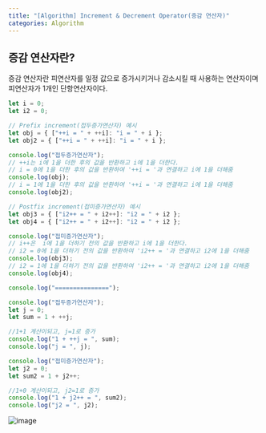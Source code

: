 ```yaml
---
title: "[Algorithm] Increment & Decrement Operator(증감 연산자)"
categories: Algorithm
---
```


## 증감 연산자란?

증감 연산자란 피연산자를 일정 값으로 증가시키거나 감소시킬 때 사용하는 연산자이며 피연산자가 1개인 단항연산자이다.

```jsx
let i = 0;
let i2 = 0;

// Prefix increment(접두증가연산자) 예시
let obj = { ["++i = " + ++i]: "i = " + i };
let obj2 = { ["++i = " + ++i]: "i = " + i };

console.log("접두증가연산자");
// ++i는 i에 1을 더한 후의 값을 반환하고 i에 1을 더한다.
// i = 0에 1을 더한 후의 값을 반환하여 '++i = '과 연결하고 i에 1을 더해줌
console.log(obj);
// i = 1에 1을 더한 후의 값을 반환하여 '++i = '과 연결하고 i에 1을 더해줌
console.log(obj2);

// Postfix increment(접미증가연산자) 예시
let obj3 = { ["i2++ = " + i2++]: "i2 = " + i2 };
let obj4 = { ["i2++ = " + i2++]: "i2 = " + i2 };

console.log("접미증가연산자");
// i++은  i에 1을 더하기 전의 값을 반환하고 i에 1을 더한다.
// i2 = 0에 1을 더하기 전의 값을 반환하여 'i2++ = '과 연결하고 i2에 1을 더해줌
console.log(obj3);
// i2 = 1에 1을 더하기 전의 값을 반환하여 'i2++ = '과 연결하고 i2에 1을 더해줌
console.log(obj4);

console.log("===============");

console.log("접두증가연산자");
let j = 0;
let sum = 1 + ++j;

//1+1 계산이되고, j=1로 증가
console.log("1 + ++j = ", sum);
console.log("j = ", j);

console.log("접미증가연산자");
let j2 = 0;
let sum2 = 1 + j2++;

//1+0 계산이되고, j2=1로 증가
console.log("1 + j2++ = ", sum2);
console.log("j2 = ", j2);
```

![image](https://user-images.githubusercontent.com/80687334/122008462-0c7a7b80-cdf4-11eb-9a4c-c710f2cb42a1.png)
